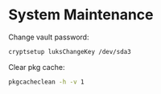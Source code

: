 # System Maintenance

Change vault password:

```sh
cryptsetup luksChangeKey /dev/sda3
```

Clear pkg cache:

```sh
pkgcacheclean -h -v 1
```
